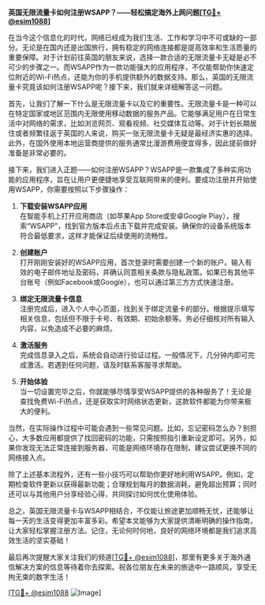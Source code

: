 **英国无限流量卡如何注册WSAPP？——轻松搞定海外上网问题[[TG💪+ @esim1088](https://t.me/s/esim1088)]**

在当今这个信息化的时代，网络已经成为我们生活、工作和学习中不可或缺的一部分。无论是在国内还是出国旅行，拥有稳定的网络连接都是提高效率和生活质量的重要保障。对于计划前往英国的朋友来说，选择一款合适的无限流量卡无疑是必不可少的步骤之一。而WSAPP作为一款功能强大的应用程序，不仅能帮助你快速定位附近的Wi-Fi热点，还能为你的手机提供额外的数据支持。那么，英国的无限流量卡究竟该如何注册WSAPP呢？接下来，我们就来详细解答这一问题。

首先，让我们了解一下什么是无限流量卡以及它的重要性。无限流量卡是一种可以在特定国家或地区范围内无限使用移动数据的服务产品。它能够满足用户在日常生活中对网络的需求，比如浏览网页、观看视频、社交媒体互动等。对于计划长期居住或者频繁往返于英国的人来说，购买一张无限流量卡无疑是最经济实惠的选择。此外，在国外使用本地运营商提供的服务通常比漫游费用便宜得多，因此提前做好准备是非常必要的。

接下来，我们进入正题——如何注册WSAPP？WSAPP是一款集成了多种实用功能的应用程序，旨在让用户更便捷地享受互联网带来的便利。要成功注册并开始使用WSAPP，你需要按照以下步骤操作：

1. **下载安装WSAPP应用**  
   在智能手机上打开应用商店（如苹果App Store或安卓Google Play），搜索“WSAPP”，找到官方版本后点击下载并完成安装。确保你的设备系统版本符合最低要求，这样才能保证后续使用的流畅性。

2. **创建账户**  
   打开刚刚安装好的WSAPP应用，首次登录时需要创建一个新的账户。输入有效的电子邮件地址及密码，并确认同意相关条款与隐私政策。如果已有其他平台账号（例如Facebook或Google），也可以通过第三方方式快速注册。

3. **绑定无限流量卡信息**  
   注册完成后，进入个人中心页面，找到关于绑定流量卡的部分。根据提示填写相关信息，包括但不限于卡号、有效期、初始余额等。务必仔细核对所有输入内容，以免造成不必要的麻烦。

4. **激活服务**  
   完成信息录入之后，系统会自动进行验证过程。一般情况下，几分钟内即可完成激活。若遇到任何问题，请及时联系客服寻求帮助。

5. **开始体验**  
   当一切设置完毕之后，你就能够尽情享受WSAPP提供的各种服务了！无论是查找免费Wi-Fi热点，还是获取实时网络状态更新，这款软件都能为你带来极大的便利。

当然，在实际操作过程中可能会遇到一些常见问题。比如，忘记密码怎么办？别担心，大多数应用都提供了找回密码的功能，只需按照指引重新设定即可。另外，如果你发现无法正常连接到服务器，可能是网络环境存在限制，建议尝试更换不同的网络接入点。

除了上述基本流程外，还有一些小技巧可以帮助你更好地利用WSAPP。例如，定期检查软件更新以获得最新功能；合理规划每月的数据消耗，避免超出预算；同时还可以与其他用户分享经验心得，共同探讨如何优化使用体验。

总之，英国无限流量卡与WSAPP相结合，不仅能让旅途更加顺畅无忧，还能够让每一天的生活变得更加丰富多彩。希望本文能够为大家提供清晰明确的操作指南，让大家轻松掌握注册方法。记住，无论何时何地，良好的网络环境都是我们追求高效生活的坚实基础！

最后再次提醒大家关注我们的频道[[TG💪+ @esim1088](https://t.me/s/esim1088)]，那里有更多关于海外通信解决方案的信息等待着你去探索。祝各位朋友在未来的旅途中一路顺风，享受无拘无束的数字生活！

[[TG💪+ @esim1088](https://t.me/s/esim1088) ![Image](https://i.postimg.cc/4NQfJmqS/Snipaste-2025-05-13-00-14-12.png)]